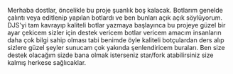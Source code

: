 Merhaba dostlar, öncelikle bu proje şuanlık boş kalacak. Botlarım genelde çalıntı veya editlenip yapılan botlardı ve ben bunları açık açık söylüyorum. DJS'yi tam kavrayıp kaliteli botlar yazmaya başlayınca bu projeye güzel bir ayar çekicem sizler için destek vericem botlar vericem amacım insanların daha çok bilgi sahip olması tabi benimde öyle kaliteli botçulardan ders alıp sizlere güzel şeyler sunucam çok yakında şenlendiricem buraları. Ben size destek olacağım sizde bana olmak isterseniz star/fork atabilirsiniz size kalmış herkese sağlıcaklar.
